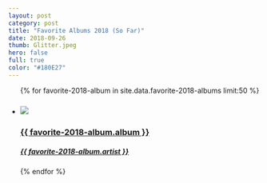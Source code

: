 ```yaml
---
layout: post
category: post
title: "Favorite Albums 2018 (So Far)"
date: 2018-09-26
thumb: Glitter.jpeg
hero: false
full: true
color: "#180E27"
---
```


<ul class="list article-list list-grid list-grid-numbered list-shadow">
  {% for favorite-2018-album in site.data.favorite-2018-albums limit:50 %}
  <li class="list-item">
    <a href="{{ favorite-2018-album.link }}">
      <h5 class="list-rank"></h5>
      <img src="/img/albums/{{ favorite-2018-album.album }}.jpeg" class="list-image">
      <h3 class="list-title">{{ favorite-2018-album.album }}</h3>
      <h5>{{ favorite-2018-album.artist }}</h5>
    </a>
  </li>
  {% endfor %}
</ul>
